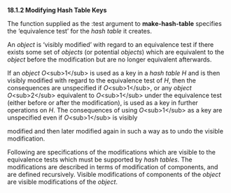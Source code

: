 **18.1.2 Modifying Hash Table Keys** 

The function supplied as the :test argument to **make-hash-table** specifies the ‘equivalence test’ for the *hash table* it creates. 

An *object* is ‘visibly modified’ with regard to an equivalence test if there exists some set of *objects* (or potential *objects*) which are equivalent to the *object* before the modification but are no longer equivalent afterwards. 

If an *object O*\<sub\>1\</sub\> is used as a key in a *hash table H* and is then visibly modified with regard to the equivalence test of *H*, then the consequences are unspecified if *O*\<sub\>1\</sub\>, or any *object O*\<sub\>2\</sub\> equivalent to *O*\<sub\>1\</sub\> under the equivalence test (either before or after the modification), is used as a key in further operations on *H*. The consequences of using *O*\<sub\>1\</sub\> as a key are unspecified even if *O*\<sub\>1\</sub\> is visibly 

modified and then later modified again in such a way as to undo the visible modification. 

Following are specifications of the modifications which are visible to the equivalence tests which must be supported by *hash tables*. The modifications are described in terms of modification of components, and are defined recursively. Visible modifications of components of the *object* are visible modifications of the *object*. 

